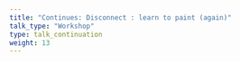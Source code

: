 ```yaml
---
title: "Continues: Disconnect : learn to paint (again)"
talk_type: "Workshop"
type: talk_continuation
weight: 13
---
```

